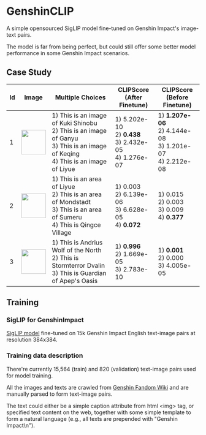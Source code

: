 # GenshinCLIP
A simple opensourced SigLIP model fine-tuned on Genshin Impact's image-text pairs.

The model is far from being perfect, but could still offer some better model performance in some Genshin Impact scenarios.

## Case Study
| Id | Image                                                                                                                                    | Multiple Choices                                                                                                                        | CLIPScore<br/>(After Finetune)                                  | CLIPScore<br/>(Before Finetune)                                     |
|----|------------------------------------------------------------------------------------------------------------------------------------------|-----------------------------------------------------------------------------------------------------------------------------------------|-----------------------------------------------------------------|---------------------------------------------------------------------|
| 1  | <img src="https://static.wikia.nocookie.net/gensin-impact/images/2/24/Ganyu_Card.png/revision/latest?cb=20230519012433" height="64">     | 1) This is an image of Kuki Shinobu<br/>2) This is an image of Ganyu<br/>3) This is an image of Keqing<br/>4) This is an image of Liyue | 1) 5.202e-10<br/>2) **0.438**<br/>3) 2.432e-05<br/>4) 1.276e-07 | 1) **1.207e-06**<br/>2) 4.144e-08<br/>3) 1.201e-07<br/>4) 2.212e-08 |
| 2  | <img src="https://static.wikia.nocookie.net/gensin-impact/images/3/33/Qingce_Village.png/revision/latest?cb=20220626161951" height="64"> | 1) This is an area of Liyue<br/>2) This is an area of Mondstadt<br/>3) This is an area of Sumeru<br/>4) This is Qingce Village          | 1) 0.003<br/>2) 6.139e-06<br/>3) 6.628e-05<br/>4) **0.072**     | 1) 0.015<br/>2) 0.003<br/>3) 0.009<br/>4) **0.377**                 |
| 3  | <img src="https://static.wikia.nocookie.net/gensin-impact/images/0/0c/Enemy_Boreas.png/revision/latest?cb=20210426192800" height="64">   | 1) This is Andrius Wolf of the North<br/>2) This is Stormterror Dvalin<br/>3) This is Guardian of Apep's Oasis                          | 1) **0.996**<br/>2) 1.669e-05<br/>3) 2.783e-10                  | 1) **0.001**<br/>2) 0.000<br/>3) 4.005e-05                          |


## Training
### SigLIP for GenshinImpact

[SigLIP model](https://huggingface.co/timm/ViT-SO400M-14-SigLIP-384) fine-tuned on 15k Genshin Impact English text-image pairs at resolution 384x384.

### Training data description

There're currently 15,564 (train) and 820 (validation) text-image pairs used for model training.

All the images and texts are crawled from [Genshin Fandom Wiki](https://genshin-impact.fandom.com/wiki) and are manually parsed to form text-image pairs.

The text could either be a simple caption attribute from html \<img\> tag, or specified text content on the web, together with some simple template to form a natural language (e.g., all texts are prepended with "Genshin Impact\n").


